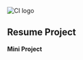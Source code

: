 ![CI logo](https://codeinstitute.s3.amazonaws.com/fullstack/ci_logo_small.png)

## Resume Project


**Mini Project** 